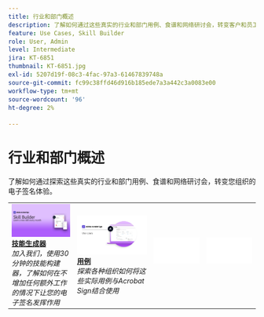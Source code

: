 ```yaml
---
title: 行业和部门概述
description: 了解如何通过这些真实的行业和部门用例、食谱和网络研讨会，转变客户和员工的电子签名体验
feature: Use Cases, Skill Builder
role: User, Admin
level: Intermediate
jira: KT-6851
thumbnail: KT-6851.jpg
exl-id: 5207d19f-08c3-4fac-97a3-61467839748a
source-git-commit: fc99c38ffd46d916b185ede7a3a442c3a0083e00
workflow-type: tm+mt
source-wordcount: '96'
ht-degree: 2%

---
```


# 行业和部门概述

了解如何通过探索这些真实的行业和部门用例、食谱和网络研讨会，转变您组织的电子签名体验。

<table style="table-layout:fixed">
<tr>
  <td>
    <a href="innovation-series.md">
      <img alt="技能生成器" src="../assets/SB_1280.jpg" />
    </a>
    <div>
    <a href="innovation-series.md"><strong>技能生成器</strong></a>
    </div>
    <em>加入我们，使用30分钟的技能构建器，了解如何在不增加任何额外工作的情况下让您的电子签名发挥作用</em>
    <br>
  </td>
  <td>
    <a href="recipes.md">
      <img alt="使用案例" src="../assets/Usecase.png" />
    </a>
    <div>
    <a href="recipes.md"><strong>用例</strong></a>
    </div>
    <em>探索各种组织如何将这些实际用例与Acrobat Sign结合使用</em>
    <br>
  </td>
 </td>
  <td>
    <img alt="间隔物" src="../assets/Whitespacer.png" />
    <div>
    <br>
  </td>
  <td>
    <img alt="间隔物" src="../assets/Whitespacer.png" />
    <div>
    <br>
  </td>
</tr>
</table>
